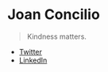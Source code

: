 # Joan Concilio
> Kindness matters.
* [Twitter](https://twitter.com/definity)
* [LinkedIn](https://linkedin.com/in/joanconcilio)